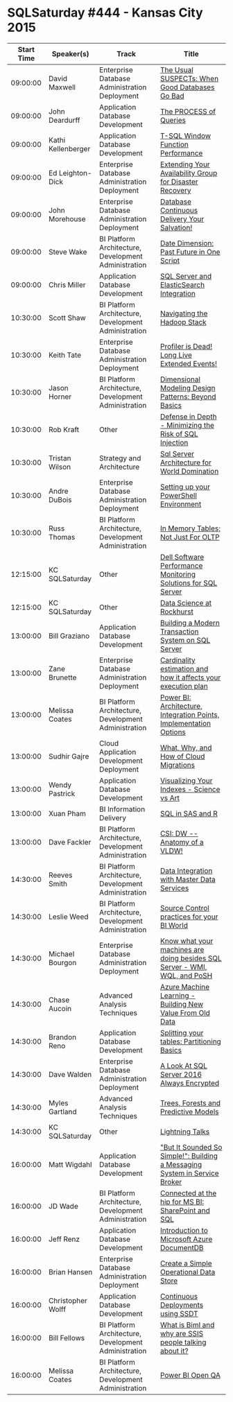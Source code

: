 # SQLSaturday #444 - Kansas City 2015
Start Time|Speaker(s)|Track|Title
---|---|---|---
09:00:00|David Maxwell|Enterprise Database Administration  Deployment|[The Usual SUSPECTs: When Good Databases Go Bad](37136.md)
09:00:00|John Deardurff|Application  Database Development|[The PROCESS of Queries](38173.md)
09:00:00|Kathi Kellenberger|Application  Database Development|[T-SQL Window Function Performance](38379.md)
09:00:00|Ed Leighton-Dick|Enterprise Database Administration  Deployment|[Extending Your Availability Group for Disaster Recovery](39036.md)
09:00:00|John Morehouse|Enterprise Database Administration  Deployment|[Database Continuous Delivery  Your Salvation!](39291.md)
09:00:00|Steve Wake|BI Platform Architecture, Development  Administration|[Date Dimension: Past  Future in One Script](39767.md)
09:00:00|Chris Miller|Application  Database Development|[SQL Server and ElasticSearch Integration](39841.md)
10:30:00|Scott Shaw|BI Platform Architecture, Development  Administration|[Navigating the Hadoop Stack](37482.md)
10:30:00|Keith Tate|Enterprise Database Administration  Deployment|[Profiler is Dead! Long Live Extended Events!](38200.md)
10:30:00|Jason Horner|BI Platform Architecture, Development  Administration|[Dimensional Modeling Design Patterns: Beyond Basics](38498.md)
10:30:00|Rob Kraft|Other|[Defense in Depth - Minimizing the Risk of SQL Injection](39511.md)
10:30:00|Tristan Wilson|Strategy and Architecture|[Sql Server Architecture for World Domination](39780.md)
10:30:00|Andre DuBois|Enterprise Database Administration  Deployment|[Setting up your PowerShell Environment](39970.md)
10:30:00|Russ Thomas|BI Platform Architecture, Development  Administration|[In Memory Tables; Not Just For OLTP](40749.md)
12:15:00|KC SQLSaturday|Other|[Dell Software Performance Monitoring Solutions for SQL Server](41151.md)
12:15:00|KC SQLSaturday|Other|[Data Science at Rockhurst](41153.md)
13:00:00|Bill Graziano|Application  Database Development|[Building a Modern Transaction System on SQL Server](39049.md)
13:00:00|Zane Brunette|Enterprise Database Administration  Deployment|[Cardinality estimation and how it affects your execution plan](39199.md)
13:00:00|Melissa Coates|BI Platform Architecture, Development  Administration|[Power BI: Architecture, Integration Points, Implementation Options](39369.md)
13:00:00|Sudhir Gajre|Cloud Application Development  Deployment|[What, Why, and How of Cloud Migrations](39505.md)
13:00:00|Wendy Pastrick|Application  Database Development|[Visualizing Your Indexes - Science vs Art](40023.md)
13:00:00|Xuan Pham|BI Information Delivery|[SQL in SAS and R](40212.md)
13:00:00|Dave Fackler|BI Platform Architecture, Development  Administration|[CSI: DW -- Anatomy of a VLDW!](40358.md)
14:30:00|Reeves Smith|BI Platform Architecture, Development  Administration|[Data Integration with Master Data Services ](39234.md)
14:30:00|Leslie Weed|BI Platform Architecture, Development  Administration|[Source Control practices for your BI World](39565.md)
14:30:00|Michael Bourgon|Enterprise Database Administration  Deployment|[Know what your machines are doing besides SQL Server - WMI, WQL, and PoSH](39733.md)
14:30:00|Chase Aucoin|Advanced Analysis Techniques|[Azure Machine Learning - Building New Value From Old Data](39810.md)
14:30:00|Brandon Reno|Application  Database Development|[Splitting your tables: Partitioning Basics](39822.md)
14:30:00|Dave Walden|Enterprise Database Administration  Deployment|[A Look At SQL Server 2016 Always Encrypted](39845.md)
14:30:00|Myles Gartland|Advanced Analysis Techniques|[Trees, Forests and Predictive Models](40214.md)
14:30:00|KC SQLSaturday|Other|[Lightning Talks](41175.md)
16:00:00|Matt Wigdahl|Application  Database Development|["But It Sounded So Simple!":  Building a Messaging System in Service Broker](37041.md)
16:00:00|JD Wade|BI Platform Architecture, Development  Administration|[Connected at the hip for MS BI: SharePoint and SQL](37351.md)
16:00:00|Jeff Renz|Application  Database Development|[Introduction to Microsoft Azure DocumentDB](38576.md)
16:00:00|Brian Hansen|Enterprise Database Administration  Deployment|[Create a Simple Operational Data Store](39775.md)
16:00:00|Christopher Wolff|Application  Database Development|[Continuous Deployments using SSDT](40084.md)
16:00:00|Bill Fellows|BI Platform Architecture, Development  Administration|[What is Biml and why are SSIS people talking about it?](40303.md)
16:00:00|Melissa Coates|BI Platform Architecture, Development  Administration|[Power BI Open QA](41147.md)
